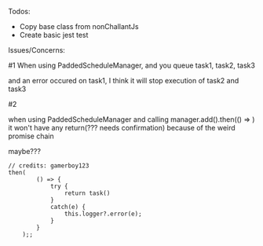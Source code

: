 Todos:
 * Copy base class from nonChallantJs
 * Create basic jest test


Issues/Concerns:

#1
When using PaddedScheduleManager, and you queue
task1, task2, task3

and an error occured on task1, I think it will
stop execution of task2 and task3

#2

when using PaddedScheduleManager
and calling manager.add().then(() => )
it won't have any return(??? needs confirmation)
because of the weird promise chain

maybe???

```
// credits: gamerboy123
then(
        () => {
            try {
                return task()
            }
            catch(e) {
                this.logger?.error(e);
            }
        }
    );;
```
